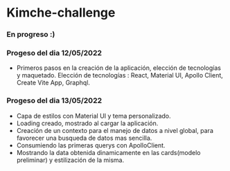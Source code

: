 # Kimche-challenge


### En progreso :) 

### Progeso del dia 12/05/2022
  - Primeros pasos en la creación de la aplicación, elección de tecnologías y maquetado.
  Elección de tecnologías :
  React, Material UI, Apollo Client, Create Vite App, Graphql.

### Progeso del dia 13/05/2022
  - Capa de estilos con Material UI y tema personalizado.
  - Loading creado, mostrado al cargar la aplicación.
  - Creación de un contexto para el manejo de datos a nivel global, para favorecer una busqueda de datos mas sencilla.
  - Consumiendo las primeras querys con ApolloClient.
  - Mostrando la data obtenida dinamicamente en las cards(modelo preliminar) y estilización de la misma.

